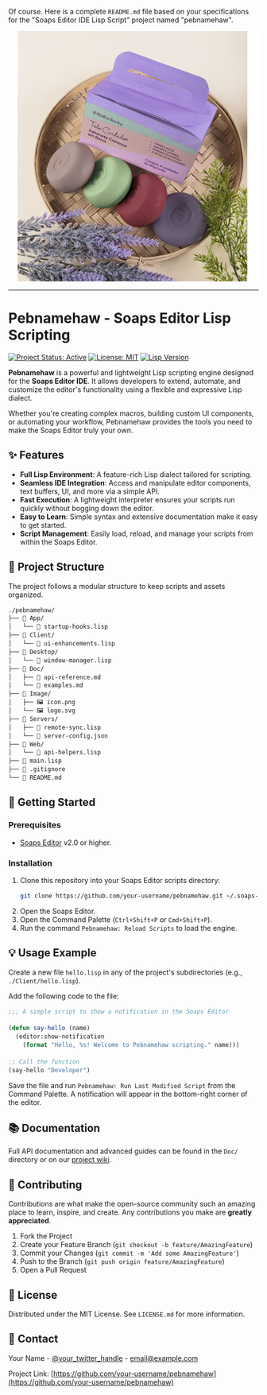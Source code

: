 Of course. Here is a complete `README.md` file based on your specifications for the "Soaps Editor IDE Lisp Script" project named "pebnamehaw".

<img src="./matrix/cec/bin/image/logon.jpg">

---

# Pebnamehaw - Soaps Editor Lisp Scripting

[![Project Status: Active](https://img.shields.io/badge/status-active-success.svg?style=for-the-badge)](https://github.com/your-username/pebnamehaw)
[![License: MIT](https://img.shields.io/badge/License-MIT-yellow.svg?style=for-the-badge)](LICENSE.md)
[![Lisp Version](https://img.shields.io/badge/Lisp-Dialect%20v1.2-blueviolet.svg?style=for-the-badge)](#)

**Pebnamehaw** is a powerful and lightweight Lisp scripting engine designed for the **Soaps Editor IDE**. It allows developers to extend, automate, and customize the editor's functionality using a flexible and expressive Lisp dialect.

Whether you're creating complex macros, building custom UI components, or automating your workflow, Pebnamehaw provides the tools you need to make the Soaps Editor truly your own.

## ✨ Features

- **Full Lisp Environment**: A feature-rich Lisp dialect tailored for scripting.
- **Seamless IDE Integration**: Access and manipulate editor components, text buffers, UI, and more via a simple API.
- **Fast Execution**: A lightweight interpreter ensures your scripts run quickly without bogging down the editor.
- **Easy to Learn**: Simple syntax and extensive documentation make it easy to get started.
- **Script Management**: Easily load, reload, and manage your scripts from within the Soaps Editor.

## 🌳 Project Structure

The project follows a modular structure to keep scripts and assets organized.

```bash
./pebnamehaw/
├── 📂 App/
│   └── 📜 startup-hooks.lisp
├── 📂 Client/
│   └── 📜 ui-enhancements.lisp
├── 📂 Desktop/
│   └── 📜 window-manager.lisp
├── 📂 Doc/
│   ├── 📖 api-reference.md
│   └── 📖 examples.md
├── 📂 Image/
│   ├── 🖼️ icon.png
│   └── 🖼️ logo.svg
├── 📂 Servers/
│   ├── 📜 remote-sync.lisp
│   └── 📄 server-config.json
├── 📂 Web/
│   └── 📜 api-helpers.lisp
├── 📜 main.lisp
├── 📄 .gitignore
└── 📖 README.md
```

## 🚀 Getting Started

### Prerequisites

- [Soaps Editor](https://example.com/soaps-editor) v2.0 or higher.

### Installation

1.  Clone this repository into your Soaps Editor scripts directory:
    ```sh
    git clone https://github.com/your-username/pebnamehaw.git ~/.soaps-editor/scripts/pebnamehaw
    ```
2.  Open the Soaps Editor.
3.  Open the Command Palette (`Ctrl+Shift+P` or `Cmd+Shift+P`).
4.  Run the command `Pebnamehaw: Reload Scripts` to load the engine.

## 💡 Usage Example

Create a new file `hello.lisp` in any of the project's subdirectories (e.g., `./Client/hello.lisp`).

Add the following code to the file:

```lisp
;;; A simple script to show a notification in the Soaps Editor

(defun say-hello (name)
  (editor:show-notification
    (format "Hello, %s! Welcome to Pebnamehaw scripting." name)))

;; Call the function
(say-hello "Developer")
```

Save the file and run `Pebnamehaw: Run Last Modified Script` from the Command Palette. A notification will appear in the bottom-right corner of the editor.

## 📚 Documentation

Full API documentation and advanced guides can be found in the `Doc/` directory or on our [project wiki](https://github.com/your-username/pebnamehaw/wiki).

## 🤝 Contributing

Contributions are what make the open-source community such an amazing place to learn, inspire, and create. Any contributions you make are **greatly appreciated**.

1.  Fork the Project
2.  Create your Feature Branch (`git checkout -b feature/AmazingFeature`)
3.  Commit your Changes (`git commit -m 'Add some AmazingFeature'`)
4.  Push to the Branch (`git push origin feature/AmazingFeature`)
5.  Open a Pull Request

## 📄 License

Distributed under the MIT License. See `LICENSE.md` for more information.

## 📧 Contact

Your Name - [@your_twitter_handle](https://twitter.com/your_twitter_handle) - email@example.com

Project Link: [https://github.com/your-username/pebnamehaw](https://github.com/your-username/pebnamehaw)